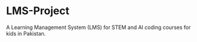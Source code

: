 # LMS-Project
A Learning Management System (LMS) for STEM and AI coding courses for kids in Pakistan.
